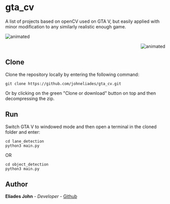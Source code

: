 # gta_cv

A list of projects based on openCV used on GTA V, but easily applied with minor 
modification to any similarly realistic enough game.

<p align="left">
  <img src="https://github.com/johneliades/gta_cv/blob/main/lane_detection/preview.gif" alt="animated" />
</p>

<p align="right">
  <img src="https://github.com/johneliades/gta_cv/blob/main/object_detection/preview.gif" alt="animated" />
</p>

## Clone

Clone the repository locally by entering the following command:
```
git clone https://github.com/johneliades/gta_cv.git
```
Or by clicking on the green "Clone or download" button on top and then decompressing the zip.

## Run

Switch GTA V to windowed mode and then open a terminal in the cloned folder and enter:

```
cd lane_detection
python3 main.py
```

OR

```
cd object_detection
python3 main.py
```

## Author

**Eliades John** - *Developer* - [Github](https://github.com/johneliades)

